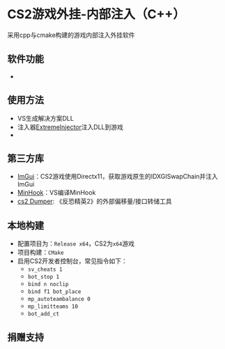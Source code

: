# CS2游戏外挂-内部注入（C++）

采用cpp与cmake构建的游戏内部注入外挂软件

## 软件功能

- 

## 使用方法

- VS生成解决方案DLL
- 注入器[ExtremeInjector](https://github.com/master131/ExtremeInjector)注入DLL到游戏
- 

## 第三方库

- [ImGui](https://github.com/ocornut/imgui)：CS2游戏使用Directx11，获取游戏原生的IDXGISwapChain并注入ImGui
- [MinHook](https://github.com/TsudaKageyu/minhook)：VS编译MinHook
- [cs2 Dumper](https://github.com/a2x/cs2-dumper): 《反恐精英2》的外部偏移量/接口转储工具


## 本地构建

- 配置项目为：`Release x64`，CS2为`x64`游戏
- 项目构建：`CMake`
- 启用CS2开发者控制台，常见指令如下：
	- `sv_cheats 1`
	- `bot_stop 1`
	- `bind n noclip`
	- `bind f1 bot_place`
	- `mp_autoteambalance 0`
	- `mp_limitteams 10`
	- `bot_add_ct`

## 捐赠支持